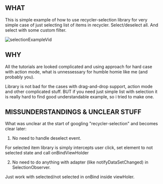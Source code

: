 ## WHAT
This is simple example of how to use recycler-selection library for very simple case of just selecting list of items in recycler. Select/deselect all. And select with some custom filter.

![selectionExampleVid](https://user-images.githubusercontent.com/8080919/163710871-49197474-8f6c-4a3e-abac-719d5e9f82c3.gif) 

## WHY
All the tutorials are looked complicated and using approach for hard case with action mode, what is unnessessary for humble homie like me (and probably you).

Library is not bad for the cases with drag-and-drop support, action mode and other complicated stuff. BUT if you need just simple list with selection it is really hard to find good understandable example, so i tried to make one.

## MISSUNDERSTANDINGS & UNCLEAR STUFF
What was unclear at the start of googling "recycler-selection" and becomes clear later:

1. No need to handle deselect event.

For selected item library is simply intercepts user click, set element to not selected state and call onBindViewHolder

2. No need to do anything with adapter (like notifyDataSetChanged) in SelectionObserver.

Just work with selected/not selected in onBind inside viewHoler. 
